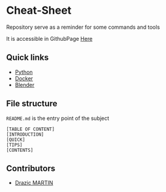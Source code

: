 # Cheat-Sheet
Repository serve as a reminder for some commands and tools

It is accessible in GithubPage [Here](https://drazicmartin.github.io/cheat-sheet/)

## Quick links
 - [Python](python/snippet.md)
 - [Docker](container/docker/README.md)
 - [Blender](blender/README.md)

## File structure
`README.md` is the entry point of the subject
```
[TABLE OF CONTENT]
[INTRODUCTION]
[QUICK]
[TIPS]
[CONTENTS]
```

## Contributors
  - [Drazic MARTIN](https://github.com/drazicmartin)

